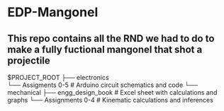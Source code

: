 # EDP-Mangonel

## This repo contains all the RND we had to do to make a fully fuctional mangonel that shot a projectile


$PROJECT_ROOT
├── electronics             
    └── Assigments 0-5        # Arduino circuit schematics and code
└── mechanical
    ├── engg_design_book      # Excel sheet with calculations and graphs
    └── Assignments 0-4       # Kinematic calculations and inferences  
